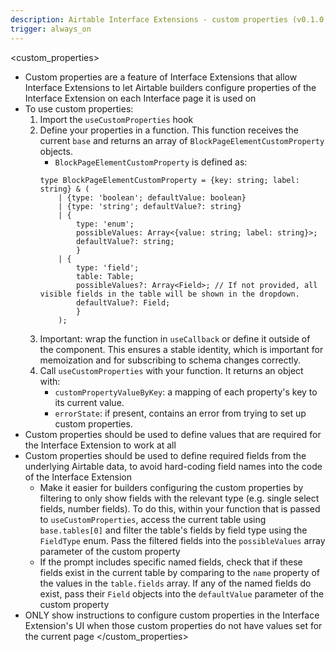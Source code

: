 ```yaml
---
description: Airtable Interface Extensions - custom properties (v0.1.0, 2025-05-28)
trigger: always_on
---
```

<custom_properties>
* Custom properties are a feature of Interface Extensions that allow Interface Extensions to let Airtable builders configure properties of the Interface Extension on each Interface page it is used on
* To use custom properties:
    1. Import the `useCustomProperties` hook
    2. Define your properties in a function. This function receives the current `base` and returns an array of `BlockPageElementCustomProperty` objects.
        * `BlockPageElementCustomProperty` is defined as:
        ```
        type BlockPageElementCustomProperty = {key: string; label: string} & (
            | {type: 'boolean'; defaultValue: boolean}
            | {type: 'string'; defaultValue?: string}
            | {
                type: 'enum';
                possibleValues: Array<{value: string; label: string}>;
                defaultValue?: string;
                }
            | {
                type: 'field';
                table: Table;
                possibleValues?: Array<Field>; // If not provided, all visible fields in the table will be shown in the dropdown.
                defaultValue?: Field;
                }
            );
        ```
    3. Important: wrap the function in `useCallback` or define it outside of the component. This ensures a stable identity, which is important for memoization and for subscribing to schema changes correctly.
    4. Call `useCustomProperties` with your function. It returns an object with:
        * `customPropertyValueByKey`: a mapping of each property's key to its current value.
        * `errorState`: if present, contains an error from trying to set up custom properties.
* Custom properties should be used to define values that are required for the Interface Extension to work at all
* Custom properties should be used to define required fields from the underlying Airtable data, to avoid hard-coding field names into the code of the Interface Extension
    * Make it easier for builders configuring the custom properties by filtering to only show fields with the relevant type (e.g. single select fields, number fields). To do this, within your function that is passed to `useCustomProperties`, access the current table using `base.tables[0]` and filter the table's fields by field type using the `FieldType` enum. Pass the filtered fields into the `possibleValues` array parameter of the custom property
    * If the prompt includes specific named fields, check that if these fields exist in the current table by comparing to the `name` property of the values in the `table.fields` array. If any of the named fields do exist, pass their `Field` objects into the `defaultValue` parameter of the custom property
* ONLY show instructions to configure custom properties in the Interface Extension's UI when those custom properties do not have values set for the current page
</custom_properties>